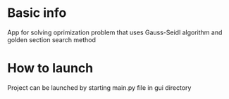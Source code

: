 # Basic info
App for solving oprimization problem that uses Gauss-Seidl algorithm and
golden section search method

# How to launch
Project can be launched by starting main.py file in gui directory